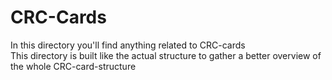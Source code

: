# CRC-Cards

In this directory you'll find anything related to CRC-cards
<br/>
This directory is built like the actual structure to gather a better overview of the whole CRC-card-structure